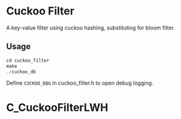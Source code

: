 Cuckoo Filter
=============

A key-value filter using cuckoo hashing, substituting for bloom filter.

Usage
-----

```c
cd cuckoo_filter
make
./cuckoo_db
```

Define `CUCKOO_DBG` in cuckoo_filter.h to open debug logging.
# C_CuckooFilterLWH
